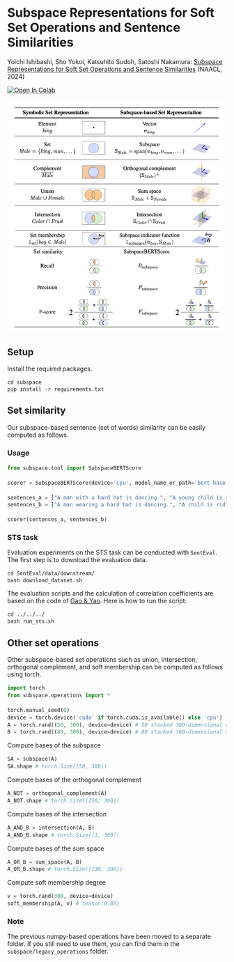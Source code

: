 # Subspace Representations for Soft Set Operations and Sentence Similarities
Yoichi Ishibashi, Sho Yokoi, Katsuhito Sudoh, Satoshi Nakamura: [Subspace Representations for Soft Set Operations and Sentence Similarities](https://arxiv.org/abs/2210.13034) (NAACL, 2024)

[![Open In Colab](https://colab.research.google.com/assets/colab-badge.svg)](https://colab.research.google.com/github/yourusername/subspace/blob/main/notebook/subspace.ipynb)

![About](about.png)

## Setup
Install the required packages.
```
cd subspace
pip install -r requirements.txt
```

## Set similarity
Our subspace-based sentence (set of words) similarity can be easily computed as follows.

### Usage
```python
from subspace.tool import SubspaceBERTScore

scorer = SubspaceBERTScore(device='cpu', model_name_or_path='bert-base-uncased')

sentences_a = ["A man with a hard hat is dancing.", "A young child is riding a horse."]
sentences_b = ["A man wearing a hard hat is dancing.", "A child is riding a horse."]

scorer(sentences_a, sentences_b)
```

### STS task
Evaluation experiments on the STS task can be conducted with ```SentEval```. 
The first step is to download the evaluation data.
```
cd SentEval/data/downstream/
bash download_dataset.sh
```

The evaluation scripts and the calculation of correlation coefficients are based on the code of [Gao & Yao](https://github.com/princeton-nlp/SimCSE).
Here is how to run the script:
```
cd ../../../
bash run_sts.sh
```

## Other set operations
Other subspace-based set operations such as union, intersection, orthogonal complement, and soft membership can be computed as follows using torch.

```python
import torch
from subspace.operations import *

torch.manual_seed(0)
device = torch.device('cuda' if torch.cuda.is_available() else 'cpu')
A = torch.rand((50, 300), device=device) # 50 stacked 300-dimensional word vectors
B = torch.rand((80, 300), device=device) # 80 stacked 300-dimensional word vectors
```

Compute bases of the subspace
```python
SA = subspace(A)
SA.shape # torch.Size([50, 300])
```

Compute bases of the orthogonal complement
```python
A_NOT = orthogonal_complement(A)
A_NOT.shape # torch.Size([250, 300])
```

Compute bases of the intersection
```python
A_AND_B = intersection(A, B)
A_AND_B.shape # torch.Size([1, 300])
```

Compute bases of the sum space
```python
A_OR_B = sum_space(A, B)
A_OR_B.shape # torch.Size([130, 300])
```

Compute soft membership degree
```python
v = torch.rand(300, device=device)
soft_membership(A, v) # tensor(0.89)
```

### Note
The previous numpy-based operations have been moved to a separate folder. If you still need to use them, you can find them in the `subspace/legacy_operations` folder. 
